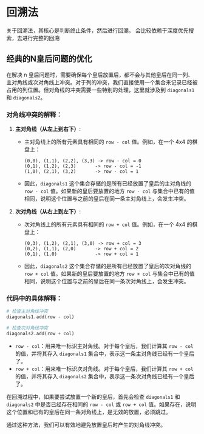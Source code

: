 # 回溯法
关于回溯法，其核心是判断终止条件，然后进行回溯。
会比较依赖于深度优先搜索，去进行完整的回溯


## 经典的N皇后问题的优化
在解决 n 皇后问题时，需要确保每个皇后放置后，都不会与其他皇后在同一列、主对角线或次对角线上冲突。对于列的冲突，我们直接使用一个集合来记录已经被占用的列位置。但对角线的冲突需要一些特别的处理，这里就涉及到 `diagonals1` 和 `diagonals2`。

### 对角线冲突的解释：

1. **主对角线（从左上到右下）**:
   - 主对角线上的所有元素具有相同的 `row - col` 值。例如，在一个 4x4 的棋盘上：
     ```
     (0,0), (1,1), (2,2), (3,3) -> row - col = 0
     (0,1), (1,2), (2,3)       -> row - col = -1
     (1,0), (2,1), (3,2)       -> row - col = 1
     ```
   - 因此，`diagonals1` 这个集合存储的是所有已经放置了皇后的主对角线的 `row - col` 值。如果新的皇后要放置的地方 `row - col` 与集合中已有的值相同，说明这个位置与之前的皇后在同一条主对角线上，会发生冲突。

2. **次对角线（从右上到左下）**:
   - 次对角线上的所有元素具有相同的 `row + col` 值。例如，在一个 4x4 的棋盘上：
     ```
     (0,3), (1,2), (2,1), (3,0) -> row + col = 3
     (0,2), (1,1), (2,0)       -> row + col = 2
     (0,1), (1,0)              -> row + col = 1
     ```
   - 因此，`diagonals2` 这个集合存储的是所有已经放置了皇后的次对角线的 `row + col` 值。如果新的皇后要放置的地方 `row + col` 与集合中已有的值相同，说明这个位置与之前的皇后在同一条次对角线上，会发生冲突。

### 代码中的具体解释：
```python
# 检查主对角线冲突
diagonals1.add(row - col)

# 检查次对角线冲突
diagonals2.add(row + col)
```

- `row - col`：用来唯一标识主对角线。对于每个皇后，我们计算其 `row - col` 的值，并将其存入 `diagonals1` 集合中，表示这一条主对角线已经有一个皇后了。
- `row + col`：用来唯一标识次对角线。对于每个皇后，我们计算其 `row + col` 的值，并将其存入 `diagonals2` 集合中，表示这一条次对角线已经有一个皇后了。

在回溯过程中，如果要尝试放置一个新的皇后，首先会检查 `diagonals1` 和 `diagonals2` 中是否已经存在相同的 `row - col` 或 `row + col` 值。如果存在，说明这个位置和已有的皇后在同一条对角线上，是无效的放置，必须跳过。

通过这种方法，我们可以有效地避免放置皇后时产生的对角线冲突。